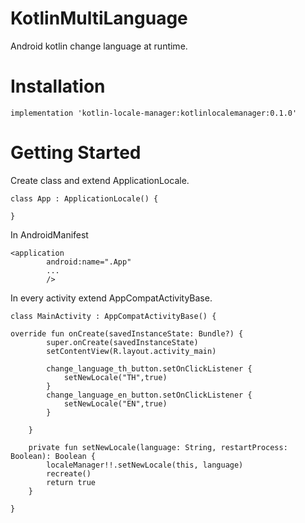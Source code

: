 # KotlinMultiLanguage
Android kotlin change language at runtime.

# Installation

```
implementation 'kotlin-locale-manager:kotlinlocalemanager:0.1.0'
```

# Getting Started

Create class and extend ApplicationLocale.

```
class App : ApplicationLocale() {

}
```

In AndroidManifest
```
<application
        android:name=".App"
        ...
        />
```

In every activity extend AppCompatActivityBase.

```
class MainActivity : AppCompatActivityBase() {

override fun onCreate(savedInstanceState: Bundle?) {
        super.onCreate(savedInstanceState)
        setContentView(R.layout.activity_main)
        
        change_language_th_button.setOnClickListener {
            setNewLocale("TH",true)
        }
        change_language_en_button.setOnClickListener {
            setNewLocale("EN",true)
        }

    }

    private fun setNewLocale(language: String, restartProcess: Boolean): Boolean {
        localeManager!!.setNewLocale(this, language)
        recreate()
        return true
    }
    
}
```
